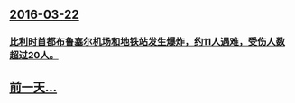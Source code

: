 ## [2016-03-22](/zh/news/2016/03/22/index.md)

### [比利时首都布鲁塞尔机场和地铁站发生爆炸，约11人遇难，受伤人数超过20人。 ](/zh/news/2016/03/22/比利时首都布鲁塞尔机场和地铁站发生爆炸-约11人遇难-受伤人数超过20人.md)
## [前一天...](/zh/news/2016/03/21/index.md)

